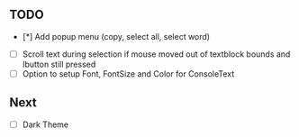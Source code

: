 ## TODO
- [*] Add popup menu (copy, select all, select word)
- [ ] Scroll text during selection if mouse moved out of textblock bounds and lbutton still pressed
- [ ] Option to setup Font, FontSize and Color for ConsoleText

## Next
- [ ] Dark Theme